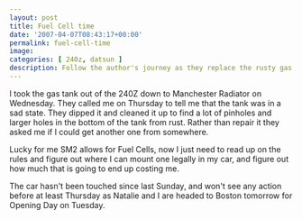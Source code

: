 ```yaml
---
layout: post
title: Fuel Cell time
date: '2007-04-07T08:43:17+00:00'
permalink: fuel-cell-time
image: 
categories: [ 240z, datsun ]
description: Follow the author's journey as they replace the rusty gas tank of their 240Z with an SM2-allowed fuel cell, navigating rules and costs.
---
```



I took the gas tank out of the 240Z down to Manchester Radiator on Wednesday. They called me on Thursday to tell me that the tank was in a sad state. They dipped it and cleaned it up to find a lot of pinholes and larger holes in the bottom of the tank from rust. Rather than repair it they asked me if I could get another one from somewhere.

Lucky for me SM2 allows for Fuel Cells, now I just need to read up on the rules and figure out where I can mount one legally in my car, and figure out how much that is going to end up costing me.

The car hasn't been touched since last Sunday, and won't see any action before at least Thursday as Natalie and I are headed to Boston tomorrow for Opening Day on Tuesday.


